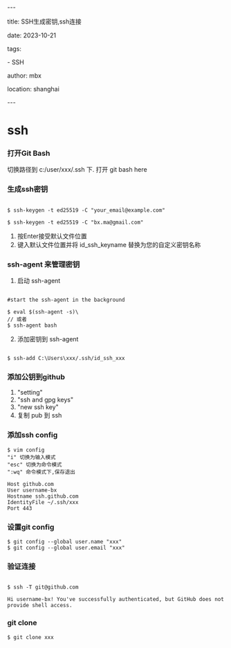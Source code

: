 \---

title: SSH生成密钥,ssh连接

date: 2023-10-21

tags: 

 \- SSH

author: mbx

location: shanghai  

\---

# ssh

### 打开Git Bash

切换路径到 c:/user/xxx/.ssh 下.
打开 git bash here

### 生成ssh密钥

```shell

$ ssh-keygen -t ed25519 -C "your_email@example.com"

$ ssh-keygen -t ed25519 -C "bx.ma@gmail.com"

```

1. 按Enter接受默认文件位置
2. 键入默认文件位置并将 id_ssh_keyname 替换为您的自定义密钥名称

### ssh-agent 来管理密钥

1. 启动 ssh-agent
```shell

#start the ssh-agent in the background

$ eval $(ssh-agent -s)\
// 或者
$ ssh-agent bash

```

2. 添加密钥到 ssh-agent
```shell

$ ssh-add C:\Users\xxx/.ssh/id_ssh_xxx

```

### 添加公钥到github

1. "setting"
2. "ssh and gpg keys"
3. "new ssh key"
4. 复制 pub 到 ssh

### 添加ssh config

```
$ vim config
"i" 切换为输入模式
"esc" 切换为命令模式
":wq" 命令模式下,保存退出

Host github.com
User username-bx
Hostname ssh.github.com
IdentityFile ~/.ssh/xxx
Port 443

```

### 设置git config

```shell
$ git config --global user.name "xxx"
$ git config --global user.email "xxx"
```

### 验证连接
```shell

$ ssh -T git@github.com

Hi username-bx! You've successfully authenticated, but GitHub does not provide shell access.

```

###  git clone

```shell
$ git clone xxx
```

 